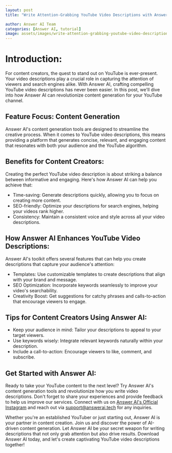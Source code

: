```yaml
---
layout: post
title: "Write Attention-Grabbing YouTube Video Descriptions with Answer AI"

author: Answer AI Team
categories: [Answer AI, tutorial]
image: assets/images/write-attention-grabbing-youtube-video-descriptions-with-answer-ai.jpg
---
```


# Introduction:

For content creators, the quest to stand out on YouTube is ever-present. Your video descriptions play a crucial role in capturing the attention of viewers and search engines alike. With Answer AI, crafting compelling YouTube video descriptions has never been easier. In this post, we'll dive into how Answer AI can revolutionize content generation for your YouTube channel.

## Feature Focus: Content Generation

Answer AI's content generation tools are designed to streamline the creative process. When it comes to YouTube video descriptions, this means providing a platform that generates concise, relevant, and engaging content that resonates with both your audience and the YouTube algorithm.

## Benefits for Content Creators:

Creating the perfect YouTube video description is about striking a balance between informative and engaging. Here's how Answer AI can help you achieve that:

- Time-saving: Generate descriptions quickly, allowing you to focus on creating more content.
- SEO-friendly: Optimize your descriptions for search engines, helping your videos rank higher.
- Consistency: Maintain a consistent voice and style across all your video descriptions.

## How Answer AI Enhances YouTube Video Descriptions:

Answer AI's toolkit offers several features that can help you create descriptions that capture your audience's attention:

- Templates: Use customizable templates to create descriptions that align with your brand and message.
- SEO Optimization: Incorporate keywords seamlessly to improve your video's searchability.
- Creativity Boost: Get suggestions for catchy phrases and calls-to-action that encourage viewers to engage.

## Tips for Content Creators Using Answer AI:

- Keep your audience in mind: Tailor your descriptions to appeal to your target viewers.
- Use keywords wisely: Integrate relevant keywords naturally within your description.
- Include a call-to-action: Encourage viewers to like, comment, and subscribe.

## Get Started with Answer AI:

Ready to take your YouTube content to the next level? Try Answer AI's content generation tools and revolutionize how you write video descriptions. Don't forget to share your experiences and provide feedback to help us improve our services. Connect with us on [Answer AI's Official Instagram][answerai-insta] and reach out via [support@answerai.tech][answerai-support] for any inquiries.

[answerai-website]: https://answerai.tech
[answerai-insta]: https://instagram.com/answerai.tech
[answerai-support]: support@answerai.tech

Whether you're an established YouTuber or just starting out, Answer AI is your partner in content creation. Join us and discover the power of AI-driven content generation. Let Answer AI be your secret weapon for writing descriptions that not only grab attention but also drive results. Download Answer AI today, and let's create captivating YouTube video descriptions together!